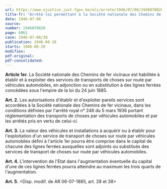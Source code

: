 ```yaml
---
url: https://www.ejustice.just.fgov.be/eli/arrete/1946/07/08/1946070820/justel
title-fr: "Arrêté-loi permettant à la Société nationale des Chemins de fer vicinaux d'établir des services de transport automobile de marchandises par route. (NOTE : Abrogé pour la Communauté flamande par DCFL 2001-04-20/45, art. 70; En vigueur : indéterminée )"
date: 1946-07-08
source:
number: 1946070820
page: 6861
case: 1946-07-08/30
publication: 1946-08-18
starts: 1946-08-28
modifies:
pdf-original:
pdf-consolidated:
---
```


**Article 1er.** La Société nationale des Chemins de fer vicinaux est habilitée à établir et à exploiter des services de transports de choses sur route par véhicules automobiles, en adjonction ou en substitution à des lignes ferrées concédées sous l'empire de la loi du 24 juin 1885.

**Art. 2.** Les autorisations d'établir et d'exploiter pareils services sont accordées à la Société nationale des Chemins de fer vicinaux, dans les conditions définies par l'arrêté royal n° 248 du 5 mars 1936 portant réglementation des transports de choses par véhicules automobiles et par les arrêtés pris en vertu de celui-ci.

**Art. 3.** La valeur des véhicules et installations à acquérir ou à établir pour l'exploitation d'un service de transport de choses sur route par véhicules automobiles défini à l'article 1er pourra être comprise dans le capital de chacune des lignes ferrées auxquelles sont adjoints ou substitués des services de transport de choses sur route par véhicules automobiles.

**Art. 4.** L'intervention de l'Etat dans l'augmentation éventuelle du capital d'une de ces lignes ferrées pourra atteindre au maximum les trois quarts de l'augmentation.

**Art. 5.** <Disp. modif. de AR 06-07-1885, art. 28 et 38>
